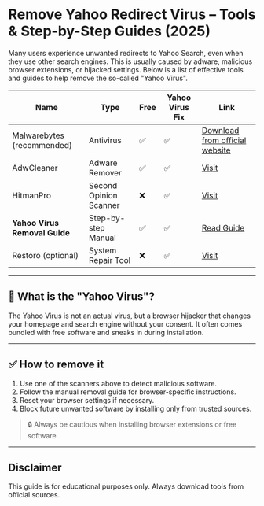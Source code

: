 # Remove Yahoo Redirect Virus – Tools & Step-by-Step Guides (2025)

Many users experience unwanted redirects to Yahoo Search, even when they use other search engines. This is usually caused by adware, malicious browser extensions, or hijacked settings. Below is a list of effective tools and guides to help remove the so-called "Yahoo Virus".

| Name | Type | Free | Yahoo Virus Fix | Link |
|------|------|------|-----------------|------|
| Malwarebytes (recommended) | Antivirus | ✅ | ✅ | [Download from official website](https://downloads.malwarebytes.com/file/090357) |
| AdwCleaner | Adware Remover | ✅ | ✅ | [Visit](https://www.malwarebytes.com/adwcleaner/) |
| HitmanPro | Second Opinion Scanner | ❌ | ✅ | [Visit](https://www.hitmanpro.com) |
| **Yahoo Virus Removal Guide** | Step-by-step Manual | ✅ | ✅ | [Read Guide](https://malware.guide/browser-hijacker/remove-yahoo-virus/) |
| Restoro (optional) | System Repair Tool | ❌ | ✅ | [Visit](https://www.restoro.com) |

---

## 🧠 What is the "Yahoo Virus"?

The Yahoo Virus is not an actual virus, but a browser hijacker that changes your homepage and search engine without your consent. It often comes bundled with free software and sneaks in during installation.

---

## ✅ How to remove it

1. Use one of the scanners above to detect malicious software.
2. Follow the manual removal guide for browser-specific instructions.
3. Reset your browser settings if necessary.
4. Block future unwanted software by installing only from trusted sources.

> 🔒 Always be cautious when installing browser extensions or free software.

---

## Disclaimer

This guide is for educational purposes only. Always download tools from official sources.
